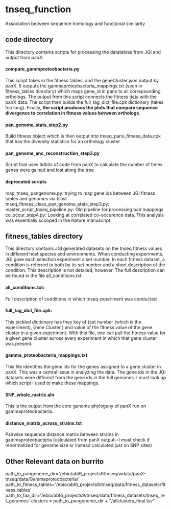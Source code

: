 # tnseq_function
Association between sequence homology and functional similarity

## code directory
This directory contains scripts for processing the datatables from JGI and output from panX.

#### compare_gammproteobacteria.py
This script takes in the fitness tables, and the geneCluster.json output by panX. It outputs the gammaproteobacteria_mappings.txt (seen in fitness_tables directory) which maps gene_id in panx to all correpsonding orthologs. The output from this script connects the fitness data with the panX data. 
The script then builds the full_tag_dict_file.cpk dictionary (takes too long). Finally, **the script produces the plots that compare sequence divergence to correlation in fitness values between orthologs**.

#### pan_genome_stats_step2.py
Build fitness object which is then output into tnseq_panx_fitness_data.cpk that has the diversity statistics for an orthology cluster

#### pan_genome_anc_reconstruction_step3.py
Script that uses tidbits of code from panX to calculate the number of times genes were gained and lost along the tree

#### deprecated scripts
map_tnseq_pangenome.py: trying to map gene ids between JGI fitness tables and genomes via blast
tnseq_fitness_class_pan_genome_stats_step3.py: 
master_script_tnseq_pipeline.py: Old pipeline for processing bad mappings
co_occur_step4.py: Looking at correlated co-occurence data. This analysis was essentially scooped in the Nature manuscript.


## fitness_tables directory
This directory contains JGI generated datasets on the tnseq fitness values in different host species and environments. When conducting experiments, JGI gave each selection experiment a set number. In each fitness dataset, a condition is referred to both by its set number and a short description of the condition. This description is not detailed, however. The full description can be found in the file all_conditions.txt.

#### all_conditions.txt:
Full description of conditions in which tnseq experiment was conducted

#### full_tag_dict_file.cpk:
This pickled dictionary has they key of (set number (which is the experiment), Gene Cluster ) and value of the fitness value of the gene cluster in a given experiment. With this file, one call pull the fitness value for a given gene cluster across every experiment in which that gene cluster was present. 

#### gamma_proteobacteria_mappings.txt
This file identifies the gene ids for the genes assigned to a gene cluster in panX. This was a central issue in analyzing the data. The gene ids in the JGI datasets were different from the gene ids in the full genomes. I must look up which script I used to make these mappings.

#### SNP_whole_matrix.aln
This is the output from the core genome phylogeny of panX run on gammaproteobacteria.

#### distance_matrix_across_strains.txt
Pairwise sequence distance matrix between strains in gammaproteobacteria (calculated from panX output--I must check if renormalized for genome size or instead calculated just on SNP sites)

## Other Relevant data on burrito
path_to_pangenome_dir='/ebio/abt6_projects9/tnseq/wdata/panX-tnseq/data/Gammaproteobacteria/'
path_to_fitness_tables='/ebio/abt6_projects9/tnseq/data/fitness_datasets/fitness_tables'
path_to_faa_dir='/ebio/abt6_projects9/tnseq/data/fitness_datasets/tnseq_ref_genomes'
clusters = path_to_pangenome_dir + "/allclusters_final.tsv"
